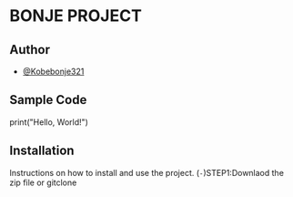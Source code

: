 # BONJE PROJECT


## Author
- [@Kobebonje321](https://github.com/Kobebonje321)

## Sample Code
print("Hello, World!")
## Installation

Instructions on how to install and use the project.
  (`-`)STEP1:Downlaod the zip file or gitclone

